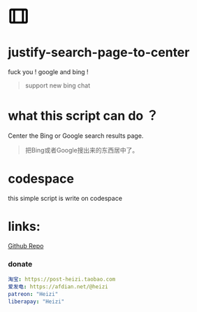 ![material-icon-width-wide](logo.png)
# justify-search-page-to-center
fuck you ! google and bing !
> support new bing chat

# what this script can do ？
Center the Bing or Google search results page.
> 把Bing或者Google搜出来的东西居中了。

# codespace
this simple script is write on codespace

# links:
[Github Repo](https://github.com/ElisaMin/justify-search-page-to-center)

### donate
```yml
淘宝: https://post-heizi.taobao.com
爱发电: https://afdian.net/@heizi
patreon: "Heizi"
liberapay: "Heizi"
```